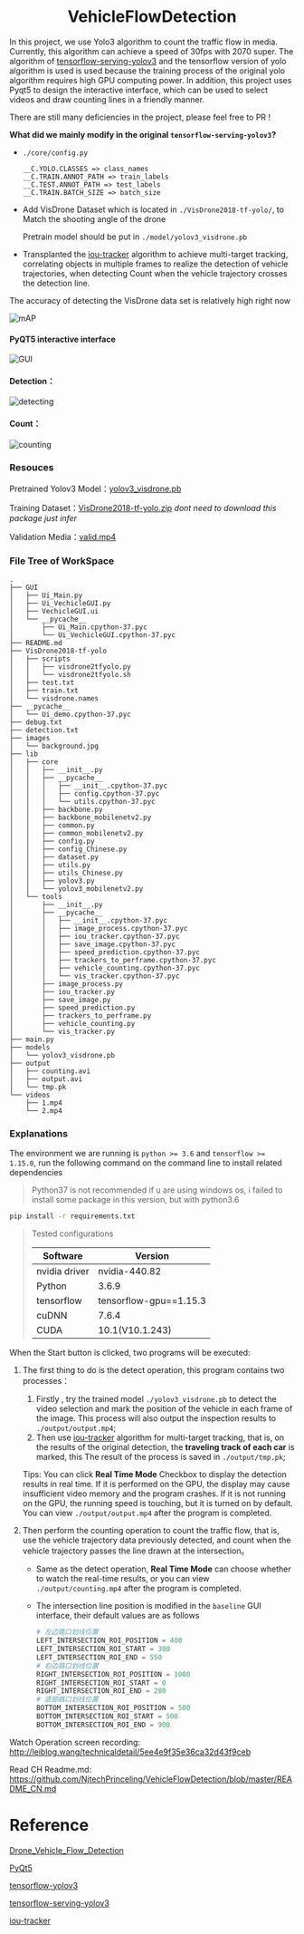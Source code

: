 ## <h1 align="center">VehicleFlowDetection</h1>

In this project, we use Yolo3 algorithm to count the traffic flow in media. Currently, this algorithm can achieve a speed of 30fps with 2070 super. The algorithm of [tensorflow-serving-yolov3](https://github.com/Byronnar/tensorflow-serving-yolov3) and the tensorflow version of yolo algorithm is used is used because the training process of the original yolo algorithm requires high GPU computing power. In addition, this project uses Pyqt5 to design the interactive interface, which can be used to select videos and draw counting lines in a friendly manner.

There are still many deficiencies in the project, please feel free to PR !

**What did we mainly modify in the original `tensorflow-serving-yolov3`?**

- `./core/config.py`

  ```
  __C.YOLO.CLASSES => class_names
  __C.TRAIN.ANNOT_PATH => train_labels
  __C.TEST.ANNOT_PATH => test_labels
  __C.TRAIN.BATCH_SIZE => batch_size
  ```

- Add VisDrone Dataset which is located in `./VisDrone2018-tf-yolo/`, to Match the shooting angle of the drone

  Pretrain model should be put in `./model/yolov3_visdrone.pb`

- Transplanted the [iou-tracker](https://github.com/bochinski/iou-tracker) algorithm to achieve multi-target tracking, correlating objects in multiple frames to realize the detection of vehicle trajectories, when detecting Count when the vehicle trajectory crosses the detection line.

The accuracy of detecting the VisDrone data set is relatively high right now

![mAP](http://leiblog.wang/static/image/2020/6/mAP.png)

#### PyQT5 interactive interface

![GUI](http://leiblog.wang/static/image/2020/6/1.jpg)

#### Detection：

![detecting](http://leiblog.wang/static/image/2020/6/detect.png)

#### Count：

![counting](http://leiblog.wang/static/image/2020/6/count.png)

### Resouces

Pretrained Yolov3 Model：[yolov3_visdrone.pb](http://leiblog.wang/static/2020-06-13/yolov3_visdrone.zip)

Training Dataset：[VisDrone2018-tf-yolo.zip](http://leiblog.wang/static/2020-06-13/VisDrone2018-tf-yolo.zip) *dont need to download this package just infer*

Validation Media：[valid.mp4](http://leiblog.wang/static/2020-06-13/valid.mp4)

### File Tree of WorkSpace

```
.
├── GUI
│   ├── Ui_Main.py
│   ├── Ui_VechicleGUI.py
│   ├── VechicleGUI.ui
│   └── __pycache__
│       ├── Ui_Main.cpython-37.pyc
│       └── Ui_VechicleGUI.cpython-37.pyc
├── README.md
├── VisDrone2018-tf-yolo
│   ├── scripts
│   │   ├── visdrone2tfyolo.py
│   │   └── visdrone2tfyolo.sh
│   ├── test.txt
│   ├── train.txt
│   └── visdrone.names
├── __pycache__
│   └── Ui_demo.cpython-37.pyc
├── debug.txt
├── detection.txt
├── images
│   └── background.jpg
├── lib
│   ├── core
│   │   ├── __init__.py
│   │   ├── __pycache__
│   │   │   ├── __init__.cpython-37.pyc
│   │   │   ├── config.cpython-37.pyc
│   │   │   └── utils.cpython-37.pyc
│   │   ├── backbone.py
│   │   ├── backbone_mobilenetv2.py
│   │   ├── common.py
│   │   ├── common_mobilenetv2.py
│   │   ├── config.py
│   │   ├── config_Chinese.py
│   │   ├── dataset.py
│   │   ├── utils.py
│   │   ├── utils_Chinese.py
│   │   ├── yolov3.py
│   │   └── yolov3_mobilenetv2.py
│   └── tools
│       ├── __init__.py
│       ├── __pycache__
│       │   ├── __init__.cpython-37.pyc
│       │   ├── image_process.cpython-37.pyc
│       │   ├── iou_tracker.cpython-37.pyc
│       │   ├── save_image.cpython-37.pyc
│       │   ├── speed_prediction.cpython-37.pyc
│       │   ├── trackers_to_perframe.cpython-37.pyc
│       │   ├── vehicle_counting.cpython-37.pyc
│       │   └── vis_tracker.cpython-37.pyc
│       ├── image_process.py
│       ├── iou_tracker.py
│       ├── save_image.py
│       ├── speed_prediction.py
│       ├── trackers_to_perframe.py
│       ├── vehicle_counting.py
│       └── vis_tracker.py
├── main.py
├── models
│   └── yolov3_visdrone.pb
├── output
│   ├── counting.avi
│   ├── output.avi
│   └── tmp.pk
└── videos
    ├── 1.mp4
    └── 2.mp4
```

### Explanations

The environment we are running is `python >= 3.6` and `tensorflow >= 1.15.0`, run the following command on the command line to install related dependencies
> Python37 is not recommended if u are using windows os, i failed to install some package in this version, but with python3.6

```bash
pip install -r requirements.txt
```

> Tested configurations
>
> | Software      | Version                |
> | ------------- | ---------------------- |
> | nvidia driver | nvidia-440.82          |
> | Python        | 3.6.9                  |
> | tensorflow    | tensorflow-gpu==1.15.3 |
> | cuDNN         | 7.6.4                  |
> | CUDA          | 10.1(V10.1.243)        |

When the Start button is clicked, two programs will be executed:

1. The first thing to do is the detect operation, this program contains two processes：

   1. Firstly , try the trained model `./yolov3_visdrone.pb` to detect the video selection and mark the position of the vehicle in each frame of the image. This process will also output the inspection results to `./output/output.mp4`;
   2. Then use [iou-tracker](https://github.com/bochinski/iou-tracker) algorithm for multi-target tracking, that is, on the results of the original detection, the **traveling track of each car** is marked, this The result of the process is saved in `./output/tmp.pk`;

   Tips: You can click **Real Time Mode** Checkbox to display the detection results in real time. If it is performed on the GPU, the display may cause insufficient video memory and the program crashes. If it is not running on the GPU, the running speed is touching, but it is turned on by default. You can view `./output/output.mp4` after the program is completed.

2. Then perform the counting operation to count the traffic flow, that is, use the vehicle trajectory data previously detected, and count when the vehicle trajectory passes the line drawn at the intersection。

   - Same as the detect operation, **Real Time Mode** can choose whether to watch the real-time results, or you can view `./output/counting.mp4` after the program is completed.

   - The intersection line position is modified in the `baseline` GUI interface, their default values are as follows

     ```python
     # 左边路口划线位置
     LEFT_INTERSECTION_ROI_POSITION = 400
     LEFT_INTERSECTION_ROI_START = 300
     LEFT_INTERSECTION_ROI_END = 550
     # 右边路口划线位置
     RIGHT_INTERSECTION_ROI_POSITION = 1000
     RIGHT_INTERSECTION_ROI_START = 0
     RIGHT_INTERSECTION_ROI_END = 280
     # 底部路口划线位置
     BOTTOM_INTERSECTION_ROI_POSITION = 500
     BOTTOM_INTERSECTION_ROI_START = 500
     BOTTOM_INTERSECTION_ROI_END = 900
     ```

Watch Operation screen recording: http://leiblog.wang/technicaldetail/5ee4e9f35e36ca32d43f9ceb

Read CH Readme.md: https://github.com/NjtechPrinceling/VehicleFlowDetection/blob/master/README_CN.md

# Reference

[Drone_Vehicle_Flow_Detection](https://gitee.com/starrynightzyq/Drone_Vehicle_Flow_Detection)

[PyQt5](https://pypi.org/project/PyQt5/)

[tensorflow-yolov3](https://github.com/YunYang1994/tensorflow-yolov3)

[tensorflow-serving-yolov3](https://github.com/Byronnar/tensorflow-serving-yolov3)

[iou-tracker](https://github.com/bochinski/iou-tracker)
